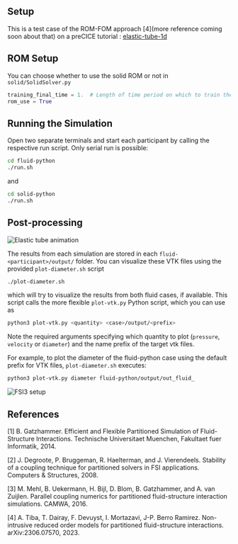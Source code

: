 ## Setup

This is a test case of the ROM-FOM approach [4](more reference coming soon about that) on a preCICE tutorial : [elastic-tube-1d](https://github.com/precice/tutorials/tree/master/elastic-tube-1d)

## ROM Setup

You can choose whether to use the solid ROM or not in `solid/SolidSolver.py`
```python
training_final_time = 1.  # Length of time period on which to train the ROM
rom_use = True
```

## Running the Simulation

Open two separate terminals and start each participant by calling the respective run script. Only serial run is possible:

```bash
cd fluid-python
./run.sh
```

and

```bash
cd solid-python
./run.sh
```

## Post-processing

![Elastic tube animation](images/tutorials-elastic-tube-1d-animation.gif)

The results from each simulation are stored in each `fluid-<participant>/output/` folder. You can visualize these VTK files using the provided `plot-diameter.sh` script

```bash
./plot-diameter.sh
```

which will try to visualize the results from both fluid cases, if available. This script calls the more flexible `plot-vtk.py` Python script, which you can use as

```bash
python3 plot-vtk.py <quantity> <case>/output/<prefix>
```

Note the required arguments specifying which quantity to plot (`pressure`, `velocity` or `diameter`) and the name prefix of the target vtk files.

For example, to plot the diameter of the fluid-python case using the default prefix for VTK files, `plot-diameter.sh` executes:

```bash
python3 plot-vtk.py diameter fluid-python/output/out_fluid_
```

![FSI3 setup](images/tutorials-elastic-tube-1d-diameter.png)

## References

[1] B. Gatzhammer. Efficient and Flexible Partitioned Simulation of Fluid-Structure Interactions. Technische Universitaet Muenchen, Fakultaet fuer Informatik, 2014.

[2] J. Degroote, P. Bruggeman, R. Haelterman, and J. Vierendeels. Stability of a coupling technique for partitioned solvers in FSI applications. Computers & Structures, 2008.

[3] M. Mehl, B. Uekermann, H. Bijl, D. Blom, B. Gatzhammer, and A. van Zuijlen.
Parallel coupling numerics for partitioned fluid-structure interaction simulations. CAMWA, 2016.  

[4] A. Tiba, T. Dairay, F. Devuyst, I. Mortazavi, J-P. Berro Ramirez.
Non-intrusive reduced order models for partitioned fluid-structure interactions. arXiv:2306.07570, 2023.